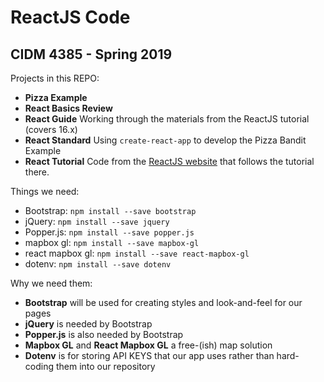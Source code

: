 # ReactJS Code
## CIDM 4385 - Spring 2019

Projects in this REPO:
* __Pizza Example__
* __React Basics Review__
* __React Guide__ Working through the materials from the ReactJS tutorial (covers 16.x)
* __React Standard__ Using `create-react-app` to develop the Pizza Bandit Example
* __React Tutorial__ Code from the [ReactJS website](https://reactjs.org/) that follows the tutorial there.

Things we need:
* Bootstrap: `npm install --save bootstrap`
* jQuery: `npm install --save jquery`
* Popper.js: `npm install --save popper.js`
* mapbox gl: `npm install --save mapbox-gl`
* react mapbox gl: `npm install --save react-mapbox-gl`
* dotenv: `npm install --save dotenv`

Why we need them:

* __Bootstrap__ will be used for creating styles and look-and-feel for our pages
* __jQuery__ is needed by Bootstrap
* __Popper.js__ is also needed by Bootstrap
* __Mapbox GL__ and __React Mapbox GL__ a free-(ish) map solution
* __Dotenv__ is for storing API KEYS that our app uses rather than hard-coding them into our repository

